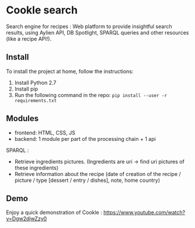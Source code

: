 # Cookle search
Search engine for recipes : Web platform to provide insightful search results, using Aylien API, DB Spotlight, SPARQL queries and other resources (like a recipe API!).

Install
-------
To install the project at home, follow the instructions:

1. Install Python 2.7
2. Install pip
3. Run the following command in the repo: `pip install --user -r requirements.txt`

Modules
-------
+ frontend: HTML, CSS, JS
+ backend: 1 module per part of the processing chain + 1 api

SPARQL :
+ Retrieve ingredients pictures. (Ingredients are uri -> find uri pictures of these ingredients)
+ Retrieve information about the recipe (date of creation of the recipe / picture / type [dessert / entry / dishes], note, home country)

Demo
-------
Enjoy a quick demonstration of Cookle : https://www.youtube.com/watch?v=Dgw2djwZzy0
